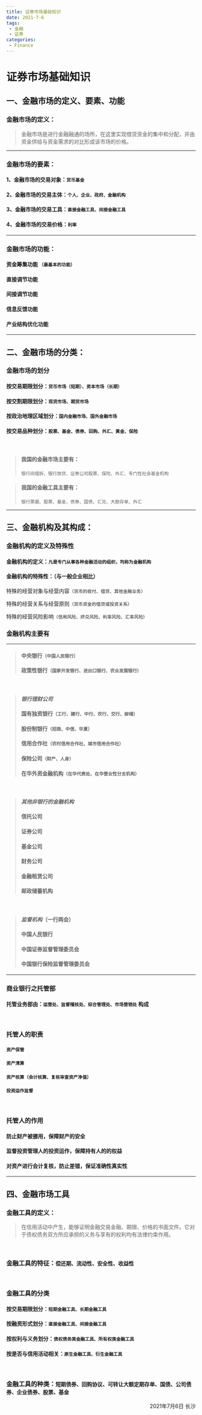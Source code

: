```yaml
---
title: 证券市场基础知识
date: 2021-7-6
tags:
 - 金融
 - 证券
categories: 
 - Finance
---
```

<!-- 
**目录**

[[TOC]] -->

# 证券市场基础知识

## 一、金融市场的定义、要素、功能

### 金融市场的定义：
> 金融市场是进行金融融通的场所，在这里实现借贷资金的集中和分配，并由资金供给与资金需求的对比形成该市场的价格。

***
### 金融市场的要素：
#### 1、金融市场的交易对象：```货币基金```
#### 2、金融市场的交易主体：```个人、企业、政府、金融机构```
#### 3、金融市场的交易工具：```直接金融工具、间接金融工具```
#### 4、金融市场的交易价格：```利率```

***
### 金融市场的功能：
#### 资金筹集功能 ```（最基本的功能）```
#### 直接调节功能
#### 间接调节功能
#### 信息反馈功能
#### 产业结构优化功能

***
## 二、金融市场的分类：
### 金融市场的划分
#### 按交易期限划分：```货币市场（短期）、资本市场（长期）```
#### 按交割期限划分：```现货市场、期货市场```
#### 按政治地理区域划分：```国内金融市场、国外金融市场```
#### 按交易品种划分：```股票、基金、债券、回购、外汇、黄金、保险```
<br>

> #### 我国的金融市场主要有：
> ```银行间借拆、银行放贷、证券公司股票、保险、外汇、专门性社会基金机构```

> #### 我国的金融工具主要有：
> ```银行票据、股票、基金、债券、国债、汇兑、大额存单、外汇```

***
## 三、金融机构及其构成：
### 金融机构的定义及特殊性
#### 金融机构的定义：```凡是专门从事各种金融活动的组织，均称为金融机构```
#### 金融机构的特殊性：（与一般企业相比）

特殊的经营对象与经营内容```（货币的收付、借贷、其他金融业务）```

特殊的经营关系与经营原则```（货币资金的借贷或投资关系）```

特殊的经营风险影响```（信用风险、挤兑风险、利率风险、汇率风险）```
### 金融机构主要有
***
>#### 中央银行```（中国人民银行）```
>#### 政策性银行```（国家开发银行、进出口银行、农业发展银行）```
<br>

>#### ***银行理财公司***
>#### 国有独资银行```（工行、建行、中行、农行、交行、邮储）```
>#### 股份制银行```（招商、中信、华夏）```
>#### 信用合作社```（农村信用合作社、城市信用合作社）```
>#### 保险公司```（财产、人身）```
>#### 在华外资金融机构```（在华代表处、在华营业性分支机构）```
<br>

>#### ***其他非银行的金融机构***
>#### 信托公司
>#### 证券公司
>#### 基金公司
>#### 财务公司
>#### 金融租赁公司
>#### 邮政储蓄机构
<br>

>#### ***监督机构***（一行两会）
>#### 中国人民银行
>#### 中国证券监督管理委员会
>#### 中国银行保险监督管理委员会
***
### 商业银行之托管部
#### 托管业务部由：```运营处、监督稽核处、综合管理处、市场营销处```&nbsp;构成
<br>

### 托管人的职责
#### ```资产保管```
#### ```资产清算```
#### ```资产核算（会计核算、复核审查资产净值）```
#### ```投资运作监督```
<br>

### 托管人的作用
#### 防止财产被挪用，保障财产的安全
#### 监督投资管理人的投资运作，保障持有人的的权益
#### 对资产进行会计复核，防止差错，保证准确性真实性
***
## 四、金融市场工具
### 金融工具的定义：
> 在信用活动中产生，能够证明金融交易金融、期限、价格的书面文件。它对于债权债务双方所应承担的义务与享有的权利均有法律约束作用。
<br>

### 金融工具的特征：```偿还期、流动性、安全性、收益性```
<br>

### 金融工具的分类
#### 按交易期限划分：```短期金融工具、长期金融工具```
#### 按融资形式划分：```直接金融工具、间接金融工具```
#### 按权利与义务划分：```债权债务类金融工具、所有权类金融工具```
#### 按是否与信用活动相关：```原生金融工具、衍生金融工具```
<br>

### 金融工具的种类：```短期债券、回购协议、可转让大额定期存单、国债、公司债券、企业债券、股票、基金```
<p align="right">2021年7月6日 长沙</p>